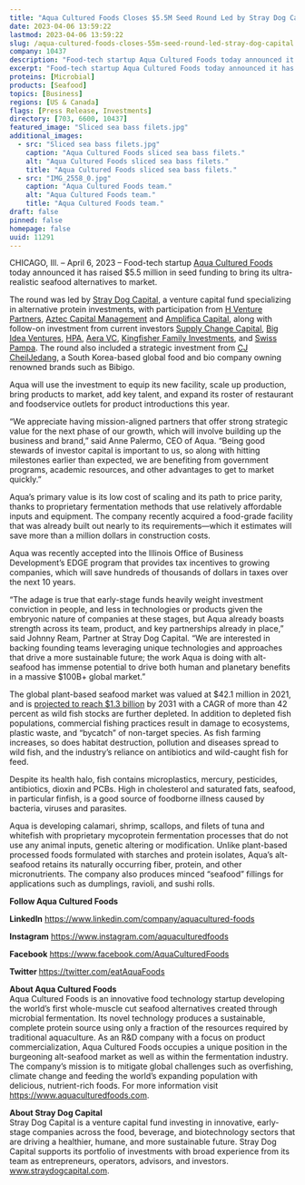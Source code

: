 ```yaml
---
title: "Aqua Cultured Foods Closes $5.5M Seed Round Led by Stray Dog Capital"
date: 2023-04-06 13:59:22
lastmod: 2023-04-06 13:59:22
slug: /aqua-cultured-foods-closes-55m-seed-round-led-stray-dog-capital
company: 10437
description: "Food-tech startup Aqua Cultured Foods today announced it has raised $5.5 million in seed funding to bring its ultra-realistic seafood alternatives to market."
excerpt: "Food-tech startup Aqua Cultured Foods today announced it has raised $5.5 million in seed funding to bring its ultra-realistic seafood alternatives to market."
proteins: [Microbial]
products: [Seafood]
topics: [Business]
regions: [US & Canada]
flags: [Press Release, Investments]
directory: [703, 6600, 10437]
featured_image: "Sliced sea bass filets.jpg"
additional_images:
  - src: "Sliced sea bass filets.jpg"
    caption: "Aqua Cultured Foods sliced sea bass filets."
    alt: "Aqua Cultured Foods sliced sea bass filets."
    title: "Aqua Cultured Foods sliced sea bass filets."
  - src: "IMG_2558_0.jpg"
    caption: "Aqua Cultured Foods team."
    alt: "Aqua Cultured Foods team."
    title: "Aqua Cultured Foods team."
draft: false
pinned: false
homepage: false
uuid: 11291
---
```

<p>CHICAGO, Ill. – April 6, 2023 – Food-tech startup <a href="https://u7061146.ct.sendgrid.net/ls/click?upn=4tNED-2FM8iDZJQyQ53jATUQ3tKoGfuVes3hetCSGKdAtEzwo8TT9mTA1gsa98RLwbpQhf_Zd6hRd3O-2Bi7TiTmhDOob5tWqNe5lTPNe-2B65UQdIaIzmZQAnH6RxvvRANn1X6Z3IzwsCmbowZzueiMy3PRnFntlfiq1rgQTJcSgxCtniQoB9bgniRRFnIRCzy-2B4wS2fleT0j7Y55pzXeKc9-2Bl8Ed-2BAx5OHGktlpoX0vEj6W6j7ZE1MB65wE9DDDkEozvOI72BruRujJ-2B3I-2FdxL2sXtqgSL-2FGNwx1XkGnIZhyBzxRmNwmq3bW2HzWHSNun-2B9lF0B-2FoCD8fXii-2FNu8ckj-2BImNxeO0qCE3EvlLnTZE0SmkEBBDfwfd-2FTvyvFPVnnIVQ7ll2Q1b7hpdVeVZLvU5qNsldJ5qzt7EY4772MR-2BBcdAKef1g-3D">Aqua Cultured Foods</a> today announced it has raised $5.5 million in seed funding to bring its ultra-realistic seafood alternatives to market.</p>
<p>The round was led by <a href="https://straydogcapital.com/">Stray Dog Capital</a>, a venture capital fund specializing in alternative protein investments, with participation from <a href="https://h.ventures/">H Venture Partners</a>, <a href="https://www.azteccapitalmanagement.com/">Aztec Capital Management</a> and <a href="https://www.amplifica.capital/">Amplifica Capital</a>, along with follow-on investment from current investors <a href="https://supplychange.fund/">Supply Change Capital</a>, <a href="https://bigideaventures.com/">Big Idea Ventures</a>, <a href="https://hpa.vc/">HPA</a>, <a href="https://www.aera.vc/">Aera VC</a>, <a href="https://www.kingfishercapital.com/">Kingfisher Family Investments</a>, and <a href="https://www.swisspampa.com/">Swiss Pampa</a>. The round also included a strategic investment from <a href="https://www.cj.co.kr/en/index">CJ CheilJedang</a>, a South Korea-based global food and bio company owning renowned brands such as Bibigo.</p>
<p>Aqua will use the investment to equip its new facility, scale up production, bring products to market, add key talent, and expand its roster of restaurant and foodservice outlets for product introductions this year.</p>
<p>“We appreciate having mission-aligned partners that offer strong strategic value for the next phase of our growth, which will involve building up the business and brand,” said Anne Palermo, CEO of Aqua. “Being good stewards of investor capital is important to us, so along with hitting milestones earlier than expected, we are benefiting from government programs, academic resources, and other advantages to get to market quickly.”</p>
<p>Aqua’s primary value is its low cost of scaling and its path to price parity, thanks to proprietary fermentation methods that use relatively affordable inputs and equipment. The company recently acquired a food-grade facility that was already built out nearly to its requirements—which it estimates will save more than a million dollars in construction costs.</p>
<p>Aqua was recently accepted into the Illinois Office of Business Development’s EDGE program that provides tax incentives to growing companies, which will save hundreds of thousands of dollars in taxes over the next 10 years.</p>
<p>“The adage is true that early-stage funds heavily weight investment conviction in people, and less in technologies or products given the embryonic nature of companies at these stages, but Aqua already boasts strength across its team, product, and key partnerships already in place,” said Johnny Ream, Partner at Stray Dog Capital. “We are interested in backing founding teams leveraging unique technologies and approaches that drive a more sustainable future; the work Aqua is doing with alt-seafood has immense potential to drive both human and planetary benefits in a massive $100B+ global market.”</p>
<p>The global plant-based seafood market was valued at $42.1 million in 2021, and is <a href="https://www.alliedmarketresearch.com/plant-based-seafood-market-A17387">projected to reach $1.3 billion</a> by 2031 with a CAGR of more than 42 percent as wild fish stocks are further depleted. In addition to depleted fish populations, commercial fishing practices result in damage to ecosystems, plastic waste, and “bycatch” of non-target species. As fish farming increases, so does habitat destruction, pollution and diseases spread to wild fish, and the industry’s reliance on antibiotics and wild-caught fish for feed.</p>
<p>Despite its health halo, fish contains microplastics, mercury, pesticides, antibiotics, dioxin and PCBs. High in cholesterol and saturated fats, seafood, in particular finfish, is a good source of foodborne illness caused by bacteria, viruses and parasites.</p>
<p>Aqua is developing calamari, shrimp, scallops, and filets of tuna and whitefish with proprietary mycoprotein fermentation processes that do not use any animal inputs, genetic altering or modification. Unlike plant-based processed foods formulated with starches and protein isolates, Aqua’s alt-seafood retains its naturally occurring fiber, protein, and other micronutrients. The company also produces minced “seafood” fillings for applications such as dumplings, ravioli, and sushi rolls.</p>
<p><strong>Follow Aqua Cultured Foods </strong></p>
<p><strong>LinkedIn</strong> <a href="https://www.linkedin.com/company/aquacultured-foods">https://www.linkedin.com/company/aquacultured-foods</a> </p>
<p><strong>Instagram</strong> <a href="https://www.instagram.com/aquaculturedfoods">https://www.instagram.com/aquaculturedfoods</a> </p>
<p><strong>Facebook</strong> <a href="https://www.facebook.com/AquaCulturedFoods">https://www.facebook.com/AquaCulturedFoods</a> </p>
<p><strong>Twitter </strong><a href="https://twitter.com/eatAquaFoods">https://twitter.com/eatAquaFoods</a>   </p>
<p>‎<strong>About Aqua Cultured Foods</strong><br />
Aqua Cultured Foods is an innovative food technology startup developing the world’s first whole-muscle cut seafood alternatives created through microbial fermentation. Its novel technology produces a sustainable, complete protein source using only a fraction of the resources required by traditional aquaculture. As an R&D company with a focus on product commercialization, Aqua Cultured Foods occupies a unique position in the burgeoning alt-seafood market as well as within the fermentation industry. The company’s mission is to mitigate global challenges such as overfishing, climate change and feeding the world’s expanding population with delicious, nutrient-rich foods. For more information visit <a href="https://www.aquaculturedfoods.com">https://www.aquaculturedfoods.com</a>.</p>
<p><strong>About Stray Dog Capital</strong><br />
Stray Dog Capital is a venture capital fund investing in innovative, early-stage companies across the food, beverage, and biotechnology sectors that are driving a healthier, humane, and more sustainable future. Stray Dog Capital supports its portfolio of investments with broad experience from its team as entrepreneurs, operators, advisors, and investors. <a href="https://www.straydogcapital.com">www.straydogcapital.com</a>.</p>
